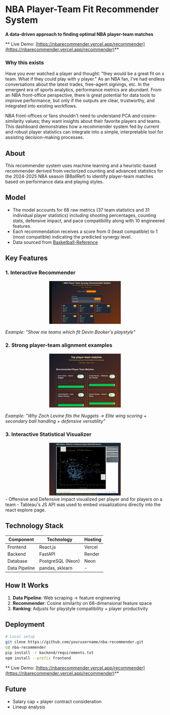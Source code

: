 # NBA Player-Team Fit Recommender System  
**A data-driven approach to finding optimal NBA player-team matches**  

** Live Demo: [https://nbarecommender.vercel.app/recommender](https://nbarecommender.vercel.app/recommender)**  

### Why this exists
Have you ever watched a player and thought: "they would be a great fit on x team. What if they could play with y player." As an NBA fan, I've had endless conversations about the latest trades, free-agent signings, etc. In the emergent era of sports analytics, performance metrics are abundant. From an NBA front-office perspective, there is great potential for data tools to improve performance, but only if the outputs are clear, trustworthy, and integrated into existing workflows.

NBA front-offices or fans shouldn't need to understand PCA and cosine-similarity values; they want insights about their favorite players and teams. This dashboard demonstrates how a recommender system fed by current and robust player statistics can integrate into a simple, interpretable tool for assisting decision-making processes.

## About
This recommender system uses machine learning and a heuristic-based recommender derived from vectorized counting and advanced statistics for the 2024-2025 NBA season (BBallRef) to identify player-team matches based on performance data and playing styles.

## Model
- The model accounts for 68 raw metrics (37 team statistics and 31 individual player statistics) including shooting percentages, counting stats, defensive impact, and pace compatibility along with 10 engineered features. 
- Each recommendation receives a score from 0 (least compatible) to 1 (most compatible) indicating the predicted synergy level.
- Data sourced from [Basketball-Reference](https://www.basketball-reference.com/)  

##  Key Features  

### 1. Interactive Recommender  

<div align="center">
  <img src="./screenshots/Demo_screenshot_recommender.png" alt="Recommender" width="45%"/>
</div>
 
*Example: "Show me teams which fit Devin Booker's playstyle"*  

### 2. Strong player-team alignment examples
<div align="center">
  <img src="./screenshots/Demo_screenshot_examples.png" alt="Examples" width="45%"/>
</div>
 
*Example: "Why Zach Lavine fits the Nuggets → Elite wing scoring + secondary ball handling + defensive versatility"*  

### 3. Interactive Statistical Visualizer
<div align="center">
  <img src="./screenshots/Demo_screenshot_visualizer.png" alt="Visualizer" width="45%"/>
</div>
- Offensive and Defensive impact visualized per player and for players on a team
- Tableau's JS API was used to embed visualizations directly into the react explore page.

## Technology Stack  
| Component       | Technology               | Hosting  |
|-----------------|--------------------------|----------|
| Frontend        | React.js         | Vercel   |
| Backend         | FastAPI                  | Render   |
| Database        | PostgreSQL (Neon)        | Neon     |
| Data Pipeline   | pandas, sklearn           | -        |

## How It Works  
1. **Data Pipeline**: Web scraping → feature engineering  
2. **Recommender**: Cosine similarity on 68-dimensional feature space  
3. **Ranking**: Adjusts for playstyle compatibility + player productivity

##  Deployment  
```bash
# Local setup
git clone https://github.com/yourusername/nba-recommender.git
cd nba-recommender
pip install -r backend/requirements.txt
npm install --prefix frontend
```

** Live Demo: [https://nbarecommender.vercel.app/recommender](https://nbarecommender.vercel.app/recommender)**  

##  Future
- Salary cap + player contract consideration
- Lineup analysis
